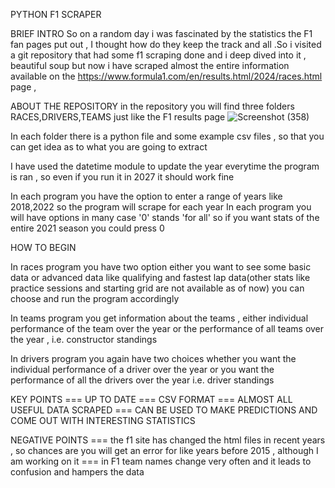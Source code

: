 PYTHON F1 SCRAPER

BRIEF INTRO
So on a random day i was fascinated by the statistics the F1 fan pages put out , I thought how do they keep the track and all .So i visited a git repository that had some f1 scraping done and i deep dived into it , 
beautiful soup but now i have scraped almost the entire information available on the https://www.formula1.com/en/results.html/2024/races.html  page , 

ABOUT THE REPOSITORY 
in the repository you will find three folders 
RACES,DRIVERS,TEAMS just like the F1 results page
![Screenshot (358)](https://github.com/user-attachments/assets/2a7bddfe-2a40-4a56-b762-f96a7f993c71)

In each folder there is a python file and some example csv files , so that you can get idea as to what you are going to extract 

I have used the datetime module to update the year everytime the program is ran , so even if you run it in 2027 it should work fine

In each program you have the option to enter a range of years like 2018,2022 so the program will scrape for each year 
In each program you will have options in many case '0' stands 'for all' so if you want stats of the entire 2021 season you could press 0 

HOW TO BEGIN 

In races program you have two option either you want to see some basic data or advanced data like qualifying and fastest lap data(other stats like practice sessions and starting grid are not available as of now)
you can choose and run the program accordingly 

In teams program you get information about the teams , either individual performance of the team over the year or the performance of all teams over the year , i.e. constructor standings 

In drivers program you again have two choices whether you want the individual performance of a driver over the year or you want the performance of all the drivers over the year i.e. driver standings


KEY POINTS 
=== UP TO DATE
=== CSV FORMAT
=== ALMOST ALL USEFUL DATA SCRAPED 
=== CAN BE USED TO MAKE PREDICTIONS AND COME OUT WITH INTERESTING STATISTICS

NEGATIVE POINTS
=== the f1 site has changed the html files in recent years , so chances are you will get an error for like years before 2015 , although I am working on it 
=== in F1 team names change very often and it leads to confusion and hampers the data


